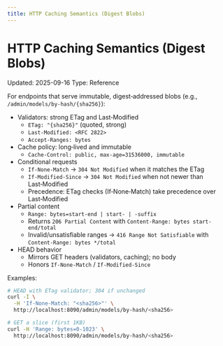 ```yaml
---
title: HTTP Caching Semantics (Digest Blobs)
---
```


# HTTP Caching Semantics (Digest Blobs)
Updated: 2025-09-16
Type: Reference

For endpoints that serve immutable, digest‑addressed blobs (e.g., `/admin/models/by-hash/{sha256}`):

- Validators: strong ETag and Last‑Modified
  - `ETag: "{sha256}"` (quoted, strong)
  - `Last-Modified: <RFC 2822>`
  - `Accept-Ranges: bytes`
- Cache policy: long‑lived and immutable
  - `Cache-Control: public, max-age=31536000, immutable`
- Conditional requests
  - `If-None-Match` → `304 Not Modified` when it matches the ETag
  - `If-Modified-Since` → `304 Not Modified` when not newer than Last‑Modified
  - Precedence: ETag checks (If‑None‑Match) take precedence over Last‑Modified
- Partial content
  - `Range: bytes=start-end | start- | -suffix`
  - Returns `206 Partial Content` with `Content-Range: bytes start-end/total`
  - Invalid/unsatisfiable ranges → `416 Range Not Satisfiable` with `Content-Range: bytes */total`
- HEAD behavior
  - Mirrors GET headers (validators, caching); no body
  - Honors `If-None-Match` / `If-Modified-Since`

Examples:

```bash
# HEAD with ETag validator; 304 if unchanged
curl -I \
  -H 'If-None-Match: "<sha256>"' \
  http://localhost:8090/admin/models/by-hash/<sha256>

# GET a slice (first 1KB)
curl -H 'Range: bytes=0-1023' \
  http://localhost:8090/admin/models/by-hash/<sha256>
```
